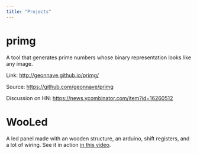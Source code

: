 ```yaml
---
title: "Projects"
---
```


# primg

A tool that generates prime numbers whose binary representation looks like any image.

Link: http://geonnave.github.io/primg/

Source: https://github.com/geonnave/primg

Discussion on HN: https://news.ycombinator.com/item?id=16260512

# WooLed

A led panel made with an wooden structure, an arduino, shift registers, and a lot of wiring. 
See it in action [in this video](https://www.youtube.com/watch?v=-vwiSWYUX68).

<!-- {{< youtube id="vwiSWYUX68" autoplay="false" >}} -->
